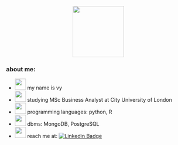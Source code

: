 <div id="header" align="center">
  <img src="https://media.giphy.com/media/V74oh5KFFntGGsWIAM/giphy.gif" width="140"/>
</div>

### about me:
- <img src="https://media.giphy.com/media/lny17WryNVJf4QGUNF/giphy.gif" width="30"/> my name is vy 
- <img src="https://media.giphy.com/media/tDDIeB24eaOr3xhbia/giphy.gif" width="30"/> studying MSc Business Analyst at City University of London
- <img src="https://media.giphy.com/media/nj8meeDBjFZGlTJBQk/giphy.gif" width="30"/> programming languages: python, R
- <img src="https://media.giphy.com/media/HQp9pMIlKV6zQiBlBi/giphy.gif" width="30"/> dbms: MongoDB, PostgreSQL
- <img src="https://media.giphy.com/media/W35p6q1O5EX3338q6W/giphy.gif" width="30"/> reach me at: [![Linkedin Badge](https://img.shields.io/badge/-LinkedIn-blue?style=flat&logo=Linkedin&logoColor=white)](https://www.linkedin.com/in/vythikhanhnguyen/)
